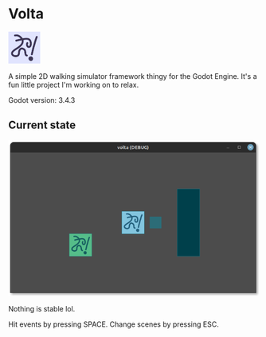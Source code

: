 # Volta

![icon](icon.png)

A simple 2D walking simulator framework thingy for the Godot Engine.
It's a fun little project I'm working on to relax.

Godot version: 3.4.3

## Current state

![state](.pictures/state.png)

Nothing is stable lol.

Hit events by pressing SPACE.
Change scenes by pressing ESC.
